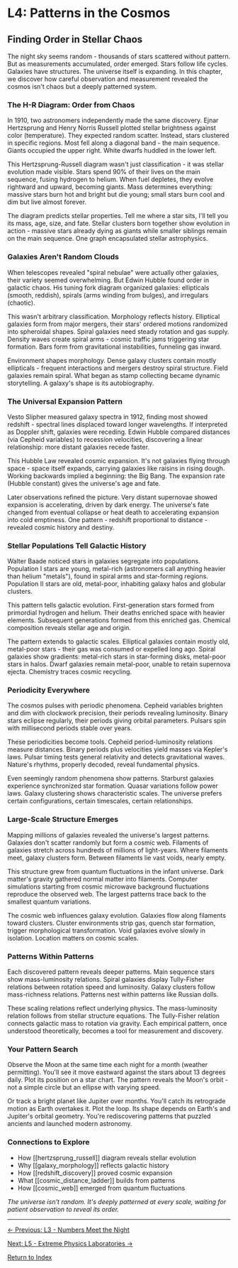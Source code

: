 # L4: Patterns in the Cosmos

## Finding Order in Stellar Chaos

The night sky seems random - thousands of stars scattered without pattern. But as measurements accumulated, order emerged. Stars follow life cycles. Galaxies have structures. The universe itself is expanding. In this chapter, we discover how careful observation and measurement revealed the cosmos isn't chaos but a deeply patterned system.

### The H-R Diagram: Order from Chaos

In 1910, two astronomers independently made the same discovery. Ejnar Hertzsprung and Henry Norris Russell plotted stellar brightness against color (temperature). They expected random scatter. Instead, stars clustered in specific regions. Most fell along a diagonal band - the main sequence. Giants occupied the upper right. White dwarfs huddled in the lower left.

This Hertzsprung-Russell diagram wasn't just classification - it was stellar evolution made visible. Stars spend 90% of their lives on the main sequence, fusing hydrogen to helium. When fuel depletes, they evolve rightward and upward, becoming giants. Mass determines everything: massive stars burn hot and bright but die young; small stars burn cool and dim but live almost forever.

The diagram predicts stellar properties. Tell me where a star sits, I'll tell you its mass, age, size, and fate. Stellar clusters born together show evolution in action - massive stars already dying as giants while smaller siblings remain on the main sequence. One graph encapsulated stellar astrophysics.

### Galaxies Aren't Random Clouds

When telescopes revealed "spiral nebulae" were actually other galaxies, their variety seemed overwhelming. But Edwin Hubble found order in galactic chaos. His tuning fork diagram organized galaxies: ellipticals (smooth, reddish), spirals (arms winding from bulges), and irregulars (chaotic).

This wasn't arbitrary classification. Morphology reflects history. Elliptical galaxies form from major mergers, their stars' ordered motions randomized into spheroidal shapes. Spiral galaxies need steady rotation and gas supply. Density waves create spiral arms - cosmic traffic jams triggering star formation. Bars form from gravitational instabilities, funneling gas inward.

Environment shapes morphology. Dense galaxy clusters contain mostly ellipticals - frequent interactions and mergers destroy spiral structure. Field galaxies remain spiral. What began as stamp collecting became dynamic storytelling. A galaxy's shape is its autobiography.

### The Universal Expansion Pattern

Vesto Slipher measured galaxy spectra in 1912, finding most showed redshift - spectral lines displaced toward longer wavelengths. If interpreted as Doppler shift, galaxies were receding. Edwin Hubble compared distances (via Cepheid variables) to recession velocities, discovering a linear relationship: more distant galaxies recede faster.

This Hubble Law revealed cosmic expansion. It's not galaxies flying through space - space itself expands, carrying galaxies like raisins in rising dough. Working backwards implied a beginning: the Big Bang. The expansion rate (Hubble constant) gives the universe's age and fate.

Later observations refined the picture. Very distant supernovae showed expansion is accelerating, driven by dark energy. The universe's fate changed from eventual collapse or heat death to accelerating expansion into cold emptiness. One pattern - redshift proportional to distance - revealed cosmic history and destiny.

### Stellar Populations Tell Galactic History

Walter Baade noticed stars in galaxies segregate into populations. Population I stars are young, metal-rich (astronomers call anything heavier than helium "metals"), found in spiral arms and star-forming regions. Population II stars are old, metal-poor, inhabiting galaxy halos and globular clusters.

This pattern tells galactic evolution. First-generation stars formed from primordial hydrogen and helium. Their deaths enriched space with heavier elements. Subsequent generations formed from this enriched gas. Chemical composition reveals stellar age and origin.

The pattern extends to galactic scales. Elliptical galaxies contain mostly old, metal-poor stars - their gas was consumed or expelled long ago. Spiral galaxies show gradients: metal-rich stars in star-forming disks, metal-poor stars in halos. Dwarf galaxies remain metal-poor, unable to retain supernova ejecta. Chemistry traces cosmic recycling.

### Periodicity Everywhere

The cosmos pulses with periodic phenomena. Cepheid variables brighten and dim with clockwork precision, their periods revealing luminosity. Binary stars eclipse regularly, their periods giving orbital parameters. Pulsars spin with millisecond periods stable over years.

These periodicities become tools. Cepheid period-luminosity relations measure distances. Binary periods plus velocities yield masses via Kepler's laws. Pulsar timing tests general relativity and detects gravitational waves. Nature's rhythms, properly decoded, reveal fundamental physics.

Even seemingly random phenomena show patterns. Starburst galaxies experience synchronized star formation. Quasar variations follow power laws. Galaxy clustering shows characteristic scales. The universe prefers certain configurations, certain timescales, certain relationships.

### Large-Scale Structure Emerges

Mapping millions of galaxies revealed the universe's largest patterns. Galaxies don't scatter randomly but form a cosmic web. Filaments of galaxies stretch across hundreds of millions of light-years. Where filaments meet, galaxy clusters form. Between filaments lie vast voids, nearly empty.

This structure grew from quantum fluctuations in the infant universe. Dark matter's gravity gathered normal matter into filaments. Computer simulations starting from cosmic microwave background fluctuations reproduce the observed web. The largest patterns trace back to the smallest quantum variations.

The cosmic web influences galaxy evolution. Galaxies flow along filaments toward clusters. Cluster environments strip gas, quench star formation, trigger morphological transformation. Void galaxies evolve slowly in isolation. Location matters on cosmic scales.

### Patterns Within Patterns

Each discovered pattern reveals deeper patterns. Main sequence stars show mass-luminosity relations. Spiral galaxies display Tully-Fisher relations between rotation speed and luminosity. Galaxy clusters follow mass-richness relations. Patterns nest within patterns like Russian dolls.

These scaling relations reflect underlying physics. The mass-luminosity relation follows from stellar structure equations. The Tully-Fisher relation connects galactic mass to rotation via gravity. Each empirical pattern, once understood theoretically, becomes a tool for measurement and discovery.

### Your Pattern Search

Observe the Moon at the same time each night for a month (weather permitting). You'll see it move eastward against the stars about 13 degrees daily. Plot its position on a star chart. The pattern reveals the Moon's orbit - not a simple circle but an ellipse with varying speed.

Or track a bright planet like Jupiter over months. You'll catch its retrograde motion as Earth overtakes it. Plot the loop. Its shape depends on Earth's and Jupiter's orbital geometry. You're rediscovering patterns that puzzled ancients and launched modern astronomy.

### Connections to Explore

- How [[hertzsprung_russell]] diagram reveals stellar evolution
- Why [[galaxy_morphology]] reflects galactic history
- How [[redshift_discovery]] proved cosmic expansion
- What [[cosmic_distance_ladder]] builds from patterns
- How [[cosmic_web]] emerged from quantum fluctuations

*The universe isn't random. It's deeply patterned at every scale, waiting for patient observation to reveal its order.*

---

[← Previous: L3 - Numbers Meet the Night](L3_Numbers_Meet_the_Night.md)

[Next: L5 - Extreme Physics Laboratories →](L5_Extreme_Physics_Laboratories.md)

[Return to Index](HA_Astronomy_Index.md)